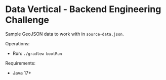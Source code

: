 # Data Vertical  - Backend Engineering Challenge

Sample GeoJSON data to work with in `source-data.json`.

Operations:

* Run: `./gradlew bootRun`

Requirements:

* Java 17+
